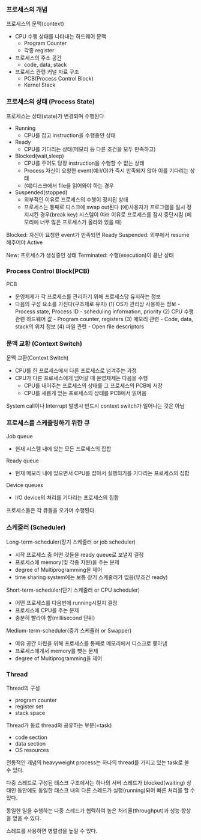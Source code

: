 ### 프로세스의 개념

프로세스의 문맥(context)
- CPU 수행 상태를 나타내는 하드웨어 문맥
    - Program Counter
    - 각종 register
- 프로세스의 주소 공간
    - code, data, stack
- 프로세스 관련 커널 자료 구조
    - PCB(Process Control Block)
    - Kernel Stack

### 프로세스의  상태 (Process State)

프로세스는 상태(state)가 변경되며 수행된다
- Running
    - CPU를 잡고 instruction을 수행중인 상태
- Ready
    - CPU를 기다리는 상태(메모리 등 다른 조건을 모두 만족하고)
- Blocked(wait,sleep)
    - CPU를 주어도 당장 instruction을 수행할 수 없는 상태
    - Process 자신이 요청한 event(예:I/O)가 즉시 만족되지 않아 이를 기다리는 상태
    - (예)디스크에서 file을 읽어와야 하는 경우
- Suspended(stopped)
    - 외부적인 이유로 프로세스의 수행이 정지된 상태
    - 프로세스는 통째로 디스크에 swap out된다
    (예)사용자가 프로그램을 일시 정지시킨 경우(break key)
        시스템이 여러 이유로 프로세스를 잠시 중단시킴
        (메모리에 너무 많은 프로세스가 올라와 있을 때)

Blocked: 자신이 요청한 event가 만족되면 Ready
Suspended: 외부에서 resume 해주어야 Active

New: 프로세스가 생성중인 상태
Terminated: 수행(execution)이 끝난 상태

### Process Control Block(PCB)

PCB
- 운영체제가 각 프로세스를 관리하기 위해 프로세스당 유지하는 정보
- 다음의 구성 요소를 가진다(구조체로 유지)
    (1) OS가 관리상 사용하는 정보
        - Process state, Process ID
        - scheduling information, priority
    (2) CPU 수행 관련 하드웨어 값
        - Program counter, registers
    (3) 메모리 관련
        - Code, data, stack의 위치 정보
    (4) 파일 관련
        - Open file descriptors

### 문맥 교환 (Context Switch)

문맥 교환(Context Switch)
- CPU를 한 프로세스에서 다른 프로세스로 넘겨주는 과정
- CPU가 다른 프로세스에게 넘어갈 때 운영체제는 다음을 수행
    - CPU를 내어주는 프로세스의 상태를 그 프로세스의 PCB에 저장
    - CPU를 새롭게 얻는 프로세스의 상태를 PCB에서 읽어옴

System call이나 Interrupt 발생시 반드시 context switch가 일어나는 것은 아님

### 프로세스를 스케줄링하기 위한 큐

Job queue
- 현재 시스템 내에 있는 모든 프로세스의 집합

Ready queue
- 현재 메모리 내에 있으면서 CPU를 잡아서 실행되기를 기다리는 프로세스의 집합

Device queues
- I/O device의 처리를 기다리는 프로세스의 집합

프로세스들은 각 큐들을 오가며 수행된다.

### 스케줄러 (Scheduler)

Long-term-scheduler(장기 스케줄러 or job scheduler)
- 시작 프로세스 중 어떤 것들을 ready queue로 보낼지 결정
- 프로세스에 memory(및 각종 자원)을 주는 문제
- degree of Multiprogramming을 제어
- time sharing system에는 보통 장기 스케줄러가 없음(무조건 ready)

Short-term-scheduler(단기 스케줄러 or CPU scheduler)
- 어떤 프로세스를 다음번에 running시킬지 결정
- 프로세스에 CPU를 주는 문제
- 충분히 빨라야 함(millisecond 단위)

Medium-term-scheduler(중기 스케줄러 or Swapper)
- 여유 공간 마련을 위해 프로세스를 통째로 메모리에서 디스크로 쫒아냄
- 프로세스에게서 memory를 뺏는 문제
- degree of Multiprogramming을 제어

### Thread

Thread의 구성
- program counter
- register set
- stack space

Thread가 동료 thread와 공유하는 부분(=task)
- code section
- data section
- OS resources

전통적인 개념의 heavyweight process는 하나의 thread를 가지고 있는 task로 볼 수 있다.

다중 스레드로 구성된 태스크 구조에서는 하나의 서버 스레드가 blocked(waiting) 상태인 동안에도 동일한 태스크 내의 다른 스레드가 실행(running)되어 빠른 처리를 할 수 있다.

동일한 일을 수행하는 다중 스레드가 협력하여 높은 처리율(throughput)과 성능 향상을 얻을 수 있다.

스레드를 사용하면 병렬성을 높일 수 있다.
